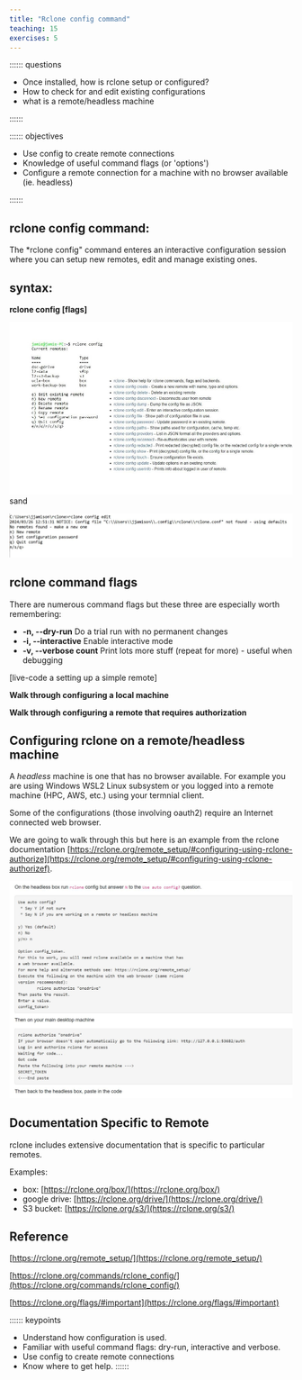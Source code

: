```yaml
---
title: "Rclone config command"
teaching: 15
exercises: 5
---
```


:::::: questions
 - Once installed, how is rclone setup or configured?
 - How to check for and edit existing configurations
 - what is a remote/headless machine 
 
::::::

:::::: objectives
 - Use config to create remote connections
 - Knowledge of useful command flags (or 'options') 
 - Configure a remote connection for a machine with no browser available (ie. headless) 
 
::::::

## rclone config command: 

The *rclone config" command enteres an interactive configuration session where you can setup new remotes, edit and manage existing ones. 


## syntax:  
**rclone config [flags]**
 
![rclone config ](rclone-config-screen-image.jpg)  
sand

![rclone config edit ](rclone-config-interactive.JPG)


## rclone command flags

There are numerous command flags but these three are especially worth remembering:


- **-n, --dry-run**         Do a trial run with no permanent changes
- **-i, --interactive**     Enable interactive mode
- **-v, --verbose count**   Print lots more stuff (repeat for more) - useful when debugging  

[live-code a setting up a simple remote]

**Walk through configuring a local machine**

**Walk through configuring a remote that requires authorization**


## Configuring rclone on a remote/headless machine  

A *headless* machine is one that has no browser available.  For example you are using Windows WSL2 Linux subsystem or you logged into a remote machine (HPC, AWS, etc.) using your termnial client. 

Some of the configurations (those involving oauth2) require an Internet connected web browser.

We are going to walk through this but here is an example from the rclone documentation [https://rclone.org/remote_setup/#configuring-using-rclone-authorize](https://rclone.org/remote_setup/#configuring-using-rclone-authorizef).

![rclone config with headless machine ](headless-machine.jpg)  


## Documentation Specific to Remote    

rclone includes extensive documentation that is specific to particular remotes.

Examples:   

- box: [https://rclone.org/box/](https://rclone.org/box/)  
- google drive: [https://rclone.org/drive/](https://rclone.org/drive/)  
- S3 bucket: [https://rclone.org/s3/](https://rclone.org/s3/)  

## Reference   

[https://rclone.org/remote_setup/](https://rclone.org/remote_setup/)  

[https://rclone.org/commands/rclone_config/](https://rclone.org/commands/rclone_config/)

[https://rclone.org/flags/#important](https://rclone.org/flags/#important)

:::::: keypoints
 - Understand how configuration is used.  
 - Familiar with useful command flags: dry-run, interactive and verbose.
 - Use config to create remote connections
 - Know where to get help.
::::::
